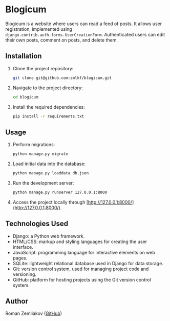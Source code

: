 # Blogicum

Blogicum is a website where users can read a feed of posts. It allows user registration, implemented using `django.contrib.auth.forms.UserCreationForm`. Authenticated users can edit their own posts, comment on posts, and delete them.

## Installation

1. Clone the project repository:

   ```bash
   git clone git@github.com:zmlkf/blogicum.git
   ```

2. Navigate to the project directory:

   ```bash
   cd blogicum
   ```

3. Install the required dependencies:

   ```bash
   pip install -r requirements.txt
   ```

## Usage

1. Perform migrations:

   ```bash
   python manage.py migrate
   ```

2. Load initial data into the database:

   ```bash
   python manage.py loaddata db.json
   ```

3. Run the development server:

   ```bash
   python manage.py runserver 127.0.0.1:8000
   ```

4. Access the project locally through [http://127.0.0.1:8000/](http://127.0.0.1:8000/).

## Technologies Used

- Django: a Python web framework.
- HTML/CSS: markup and styling languages for creating the user interface.
- JavaScript: programming language for interactive elements on web pages.
- SQLite: lightweight relational database used in Django for data storage.
- Git: version control system, used for managing project code and versioning.
- GitHub: platform for hosting projects using the Git version control system.

## Author

Roman Zemliakov ([GitHub](https://github.com/zmlkf))